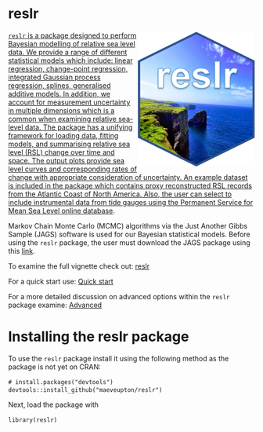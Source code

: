 # reslr

<!-- badges: start -->
<a href = "https://maeveupton.github.io/reslr/"><img src="https://raw.githubusercontent.com/maeveupton/reslr/master/badge/reslr_badge.png" width="240" height="276" align="right" />
<!-- badges: end -->

 
`reslr` is a package designed to perform Bayesian modelling of relative sea level data. We provide a range of different statistical models which include: linear regression, change-point regression, integrated Gaussian process regression, splines, generalised additive models. In addition, we account for measurement uncertainty in multiple dimensions which is a common when examining relative sea-level data. The package has a unifying framework for loading data, fitting models, and summarising relative sea level (RSL) change over time and space. The output plots provide sea level curves and corresponding rates of change with appropriate consideration of uncertainty. An example dataset is included in the package which contains proxy reconstructed RSL records from the Atlantic Coast of North America. Also, the user can select to include instrumental data from tide gauges using the Permanent Service for Mean Sea Level [online database](https://psmsl.org/). 
 
Markov Chain Monte Carlo (MCMC) algorithms via the Just Another Gibbs Sample (JAGS) software is used for our Bayesian statistical models. Before using the `reslr` package, the user must download the JAGS package using this [link](https://sourceforge.net/projects/mcmc-jags/). 

To examine the full vignette check out:
[reslr](https://maeveupton.github.io/reslr/articles/reslr.html)

For a quick start use:
[Quick start](https://maeveupton.github.io/reslr/articles/quick_start.html)
 
For a more detailed discussion on advanced options within the `reslr` package examine:
[Advanced](https://maeveupton.github.io/reslr/articles/advanced_reslr.html)


# Installing the reslr package
To use the `reslr` package install it using the following method as the package is not yet on CRAN:
```{r}
# install.packages("devtools")
devtools::install_github("maeveupton/reslr")
```

Next, load the package with
```{r}
library(reslr)
```

